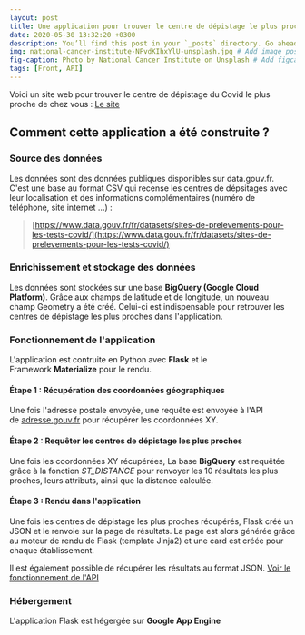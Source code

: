 ```yaml
---
layout: post
title: Une application pour trouver le centre de dépistage le plus proche de chez vous
date: 2020-05-30 13:32:20 +0300
description: You’ll find this post in your `_posts` directory. Go ahead and edit it and re-build the site to see your changes. # Add post description (optional)
img: national-cancer-institute-NFvdKIhxYlU-unsplash.jpg # Add image post (optional)
fig-caption: Photo by National Cancer Institute on Unsplash # Add figcaption (optional)
tags: [Front, API]
---
```

Voici un site web pour trouver le centre de dépistage du Covid le plus proche de chez vous : [Le site](https://prrojet-tests-covid.nw.r.appspot.com/)

## Comment cette application a été construite ? 

### Source des données 

Les données sont des données publiques disponibles sur data.gouv.fr. C'est une base au format CSV qui recense les centres de dépsitages avec leur localisation et des informations complémentaires (numéro de téléphone, site internet ...) :

> [https://www.data.gouv.fr/fr/datasets/sites-de-prelevements-pour-les-tests-covid/](https://www.data.gouv.fr/fr/datasets/sites-de-prelevements-pour-les-tests-covid/)

### Enrichissement et stockage des données

Les données sont stockées sur une base **BigQuery (Google Cloud Platform)**. Grâce aux champs de latitude et de longitude, un nouveau champ Geometry a été créé. Celui-ci est indispensable pour retrouver les centres de dépistage les plus proches dans l'application.

### Fonctionnement de l'application

L'application est contruite en Python avec **Flask** et le Framework **Materialize** pour le rendu.

#### Étape 1 : Récupération des coordonnées géographiques

Une fois l'adresse postale envoyée, une requête est envoyée à l'API de [adresse.gouv.fr](https://geo.api.gouv.fr/adresse) pour récupérer les coordonnées XY.

#### Étape 2 : Requêter les centres de dépistage les plus proches

Une fois les coordonnées XY récupérées, La base **BigQuery** est requêtée grâce à la fonction *ST_DISTANCE* pour renvoyer les 10 résultats les plus proches, leurs attributs, ainsi que la distance calculée.

#### Étape 3 : Rendu dans l'application

Une fois les centres de dépistage les plus proches récupérés, Flask créé un JSON et le renvoie sur la page de résultats. La page est alors générée grâce au moteur de rendu de Flask (template Jinja2) et une card est créée pour chaque établissement.

Il est également possible de récupérer les résultats au format JSON. [Voir le fonctionnement de l'API](https://prrojet-tests-covid.nw.r.appspot.com/api)

### Hébergement

L'application Flask est hégergée sur **Google App Engine**


